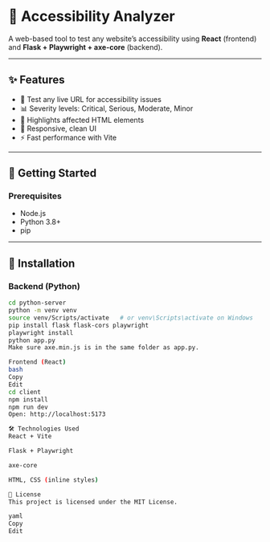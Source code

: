 # 🧪 Accessibility Analyzer

A web-based tool to test any website’s accessibility using **React** (frontend) and **Flask + Playwright + axe-core** (backend).

---

## ✨ Features

- 🔗 Test any live URL for accessibility issues
- 📊 Severity levels: Critical, Serious, Moderate, Minor
- 🧾 Highlights affected HTML elements
- 📱 Responsive, clean UI
- ⚡ Fast performance with Vite

---

## 🚀 Getting Started

### Prerequisites

- Node.js
- Python 3.8+
- pip

---

## 🔧 Installation

### Backend (Python)

```bash
cd python-server
python -m venv venv
source venv/Scripts/activate   # or venv\Scripts\activate on Windows
pip install flask flask-cors playwright
playwright install
python app.py
Make sure axe.min.js is in the same folder as app.py.

Frontend (React)
bash
Copy
Edit
cd client
npm install
npm run dev
Open: http://localhost:5173

🛠️ Technologies Used
React + Vite

Flask + Playwright

axe-core

HTML, CSS (inline styles)

📝 License
This project is licensed under the MIT License.

yaml
Copy
Edit
